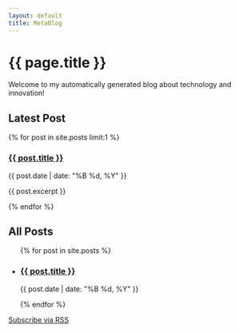 ```yaml
---
layout: default
title: MetaBlog
---
```


<h1>{{ page.title }}</h1>

<p>Welcome to my automatically generated blog about technology and innovation!</p>

<h2>Latest Post</h2>
{% for post in site.posts limit:1 %}
  <h3>
    <a href="{{ post.url | relative_url }}">
      {{ post.title }}
    </a>
  </h3>
  <p>{{ post.date | date: "%B %d, %Y" }}</p>
  <p>{{ post.excerpt }}</p>
{% endfor %}

<h2>All Posts</h2>
<ul>
  {% for post in site.posts %}
    <li>
      <h3>
        <a href="{{ post.url | relative_url }}">
          {{ post.title }}
        </a>
      </h3>
      <p>{{ post.date | date: "%B %d, %Y" }}</p>
    </li>
  {% endfor %}
</ul>

<p><a href="/feed.xml">Subscribe via RSS</a></p>